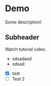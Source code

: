 # Demo

Some description!

## Subheader

Watch tutorial video.

- sdsadasd
- sdsad
- [x] test
- [ ] Test 2